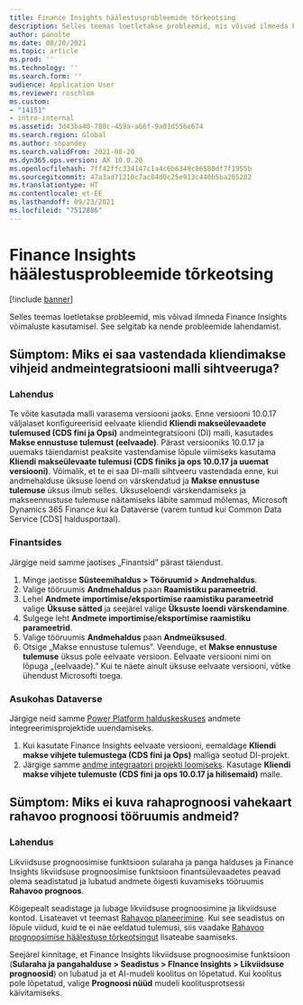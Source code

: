 ```yaml
---
title: Finance Insights häälestusprobleemide tõrkeotsing
description: Selles teemas loetletakse probleemid, mis võivad ilmneda Finance Insights võimaluste kasutamisel. See selgitab ka nende probleemide lahendamist.
author: panolte
ms.date: 08/20/2021
ms.topic: article
ms.prod: ''
ms.technology: ''
ms.search.form: ''
audience: Application User
ms.reviewer: roschlom
ms.custom:
- "14151"
- intro-internal
ms.assetid: 3d43ba40-780c-459a-a66f-9a01d556e674
ms.search.region: Global
ms.author: shpandey
ms.search.validFrom: 2021-08-20
ms.dyn365.ops.version: AX 10.0.20
ms.openlocfilehash: 7ff42ffc334147c1a4c6b6349c86580df7f1955b
ms.sourcegitcommit: 47a3ad71210c7ac84d0c25e913c440b5ba205282
ms.translationtype: HT
ms.contentlocale: et-EE
ms.lasthandoff: 09/23/2021
ms.locfileid: "7512886"
---
```

# <a name="troubleshoot-finance-insights-setup-issues"></a>Finance Insights häälestusprobleemide tõrkeotsing

[!include [banner](../includes/banner.md)]

Selles teemas loetletakse probleemid, mis võivad ilmneda Finance Insights võimaluste kasutamisel. See selgitab ka nende probleemide lahendamist.

## <a name="symptom-why-cant-i-map-the-customer-payment-insights-data-integration-template-destination-column"></a>Sümptom: Miks ei saa vastendada kliendimakse vihjeid andmeintegratsiooni malli sihtveeruga?

### <a name="resolution"></a>Lahendus

Te võite kasutada malli varasema versiooni jaoks. Enne versiooni 10.0.17 väljalaset konfigureerisid eelvaate kliendid **Kliendi makseülevaadete tulemused (CDS fini ja Opsi)** andmeintegratsiooni (DI) malli, kasutades **Makse ennustuse tulemust (eelvaade)**. Pärast versiooniks 10.0.17 ja uuemaks täiendamist peaksite vastendamise lõpule viimiseks kasutama **Kliendi makseülevaate tulemusi (CDS finiks ja ops 10.0.17 ja uuemat versiooni)**. Võimalik, et te ei saa DI-malli sihtveeru vastendada enne, kui andmehalduse üksuse loend on värskendatud ja **Makse ennustuse tulemuse** üksus ilmub selles. Üksuseloendi värskendamiseks ja makseennustuse tulemuse näitamiseks läbite sammud mõlemas, Microsoft Dynamics 365 Finance kui ka Dataverse (varem tuntud kui Common Data Service \[CDS\] haldusportaal).

### <a name="in-finance"></a>Finantsides

Järgige neid samme jaotises „Finantsid” pärast täiendust.

1. Minge jaotisse **Süsteemihaldus \> Tööruumid \> Andmehaldus**.
2. Valige tööruumis **Andmehaldus** paan **Raamistiku parameetrid**.
3. Lehel **Andmete importimise/eksportimise raamistiku parameetrid** valige **Üksuse sätted** ja seejärel valige **Üksuste loendi värskendamine**.
4. Sulgege leht **Andmete importimise/eksportimise raamistiku parameetrid**.
5. Valige tööruumis **Andmehaldus** paan **Andmeüksused**.
6. Otsige „Makse ennustuse tulemus”. Veenduge, et **Makse ennustuse tulemuse** üksus pole eelvaate versioon. Eelvaate versiooni nimi on lõpuga „(eelvaade).” Kui te näete ainult üksuse eelvaate versiooni, võtke ühendust Microsofti toega.

### <a name="in-dataverse"></a>Asukohas Dataverse

Järgige neid samme [Power Platform halduskeskuses](https://admin.powerplatform.microsoft.com/environments) andmete integreerimisprojektide uuendamiseks.

1. Kui kasutate Finance Insights eelvaate versiooni, eemaldage **Kliendi makse vihjete tulemustega (CDS fini ja Ops)** malliga seotud DI-projekt.
2. Järgige samme [andme integraatori projekti loomiseks](create-data-integrate-project.md). Kasutage **Kliendi makse vihjete tulemuste (CDS fini ja ops 10.0.17 ja hilisemaid)** malle.

## <a name="symptom-why-doesnt-the-cash-forecast-tab-in-the-cash-flow-forecast-workspace-show-any-data"></a>Sümptom: Miks ei kuva rahaprognoosi vahekaart rahavoo prognoosi tööruumis andmeid?

### <a name="resolution"></a>Lahendus

Likviidsuse prognoosimise funktsioon sularaha ja panga halduses ja Finance Insights likviidsuse prognoosimise funktsioon finantsülevaadetes peavad olema seadistatud ja lubatud andmete õigesti kuvamiseks tööruumis **Rahavoo prognoos**.

Kõigepealt seadistage ja lubage likviidsuse prognoosimine ja likviidsuse kontod. Lisateavet vt teemast [Rahavoo planeerimine](../cash-bank-management/cash-flow-forecasting.md). Kui see seadistus on lõpule viidud, kuid te ei näe eeldatud tulemusi, siis vaadake [Rahavoo prognoosimise häälestuse tõrkeotsingut](../cash-bank-management/cash-flow-forecasting-tsg.md) lisateabe saamiseks.

Seejärel kinnitage, et Finance Insights likviidsuse prognoosimise funktsioon (**Sularaha ja pangahalduse \> Seadistus \> FInance Insights \> Likviidsuse prognoosid**) on lubatud ja et AI-mudeli koolitus on lõpetatud. Kui koolitus pole lõpetatud, valige **Prognoosi nüüd** mudeli koolitusprotsessi käivitamiseks.
